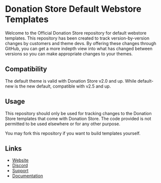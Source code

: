 # Donation Store Default Webstore Templates
Welcome to the Official Donation Store repository for default webstore templates. This repository has been created to track version-by-version changes by customers and theme devs. By offering these changes through GitHub, you can get a more indepth view into what has changed between versions so you can make appropriate changes to your themes.

## Compatibility
The default theme is valid with Donation Store v2.0 and up. While default-new is the new default, compatible with v2.5 and up.

## Usage
This repository should only be used for tracking changes to the Donation Store templates that come with Donation Store. The code provided is not permitted to be used elsewhere or for any other purpose.

You may fork this repository if you want to build templates yourself.

## Links
* [Website](https://donationstore.net)
* [Discord](https://discord.gg/3hvqsRF)
* [Support](https://donationstore.net/support)
* [Documentation](https://donationstore.net/docs)
